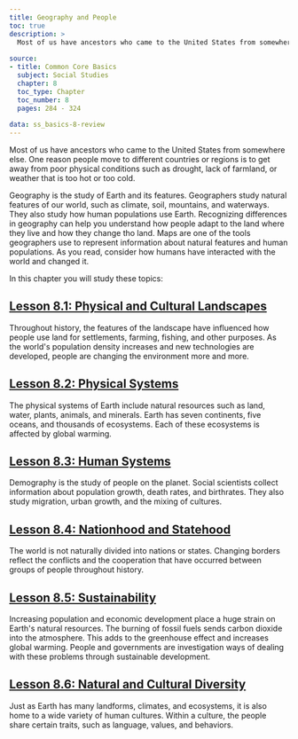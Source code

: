 ```yaml
---
title: Geography and People
toc: true
description: >
  Most of us have ancestors who came to the United States from somewhere else. One reason people move to different countries or regions is to get away from poor physical conditions such as drought, lack of farmland, or weather that is too hot or too cold.
  
source:
- title: Common Core Basics
  subject: Social Studies
  chapter: 8
  toc_type: Chapter
  toc_number: 8
  pages: 284 - 324
  
data: ss_basics-8-review
---
```

Most of us have ancestors who came to the United States from somewhere else. One reason people move to different countries or regions is to get away from poor physical conditions such as drought, lack of farmland, or weather that is too hot or too cold.

Geography is the study of Earth and its features. Geographers study natural features of our world, such as climate, soil, mountains, and waterways. They also study how human populations use Earth. Recognizing differences in geography can help you understand how people adapt to the land where they live and how they change tho land. Maps are one of the tools geographers use to represent information about natural features and human populations. As you read, consider how humans have interacted with the world and changed it.

In this chapter you will study these topics:

## [Lesson 8.1: Physical and Cultural Landscapes](lesson-8.1)

Throughout history, the features of the landscape have influenced how people use land for settlements, farming, fishing, and other purposes. As the world's population density increases and new technologies are developed, people are changing the environment more and more.

## [Lesson 8.2: Physical Systems](lesson-8.2)

The physical systems of Earth include natural resources such as land, water, plants, animals, and minerals. Earth has seven continents, five oceans, and thousands of ecosystems. Each of these ecosystems is affected by global warming.

## [Lesson 8.3: Human Systems](lesson-8.3)

Demography is the study of people on the planet. Social scientists collect information about population growth, death rates, and birthrates. They also study migration, urban growth, and the mixing of cultures.

## [Lesson 8.4: Nationhood and Statehood](lesson-8.4)

The world is not naturally divided into nations or states. Changing borders reflect the conflicts and the cooperation that have occurred between groups of people throughout history.

## [Lesson 8.5: Sustainability](lesson-8.5)

Increasing population and economic development place a huge strain on Earth's natural resources. The burning of fossil fuels sends carbon dioxide into the atmosphere. This adds to the greenhouse effect and increases global warming. People and governments are investigation ways of dealing with these problems through sustainable development.

## [Lesson 8.6: Natural and Cultural Diversity](lesson-8.6)

Just as Earth has many landforms, climates, and ecosystems, it is also home to a wide variety of human cultures. Within a culture, the people share certain traits, such as language, values, and behaviors.